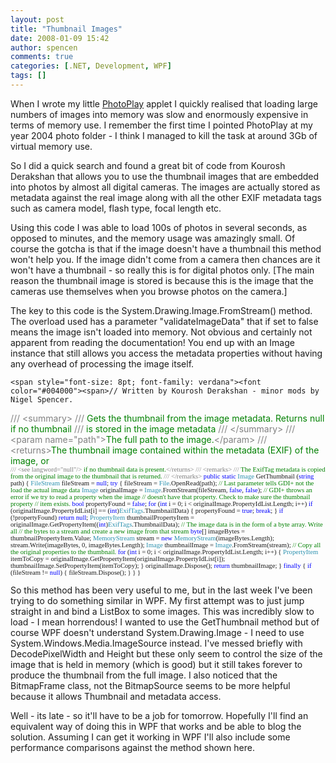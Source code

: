 ```yaml
---
layout: post
title: "Thumbnail Images"
date: 2008-01-09 15:42
author: spencen
comments: true
categories: [.NET, Development, WPF]
tags: []
---
```



When I wrote my little [PhotoPlay](http://blog.spencen.com/2007/08/15/photoplay-v01--winforms.aspx) applet I quickly realised that loading large numbers of images into memory was slow and enormously expensive in terms of memory use. I remember the first time I pointed PhotoPlay at my year 2004 photo folder - I think I managed to kill the task at around 3Gb of virtual memory use.
 

So I did a quick search and found a great bit of code from Kourosh Derakshan that allows you to use the thumbnail images that are embedded into photos by almost all digital cameras. The images are actually stored as metadata against the real image along with all the other EXIF metadata tags such as camera model, flash type, focal length etc.
 

Using this code I was able to load 100s of photos in several seconds, as opposed to minutes, and the memory usage was amazingly small. Of course the gotcha is that if the image doesn't have a thumbnail this method won't help you. If the image didn't come from a camera then chances are it won't have a thumbnail - so really this is for digital photos only. [The main reason the thumbnail image is stored is because this is the image that the cameras use themselves when you browse photos on the camera.]
 

The key to this code is the System.Drawing.Image.FromStream() method. The overload used has a parameter "validateImageData" that if set to false means the image isn't loaded into memory. Not obvious and certainly not apparent from reading the documentation! You end up with an Image instance that still allows you access the metadata properties without having any overhead of processing the image itself.


    <span style="font-size: 8pt; font-family: verdana"><font color="#004000"><span>// Written by Kourosh Derakshan - minor mods by Nigel Spencer.
</span>        </font><span style="color: rgb(128,128,128)">///</span><span style="color: rgb(0,128,0)"> </span><span style="color: rgb(128,128,128)">&lt;summary&gt;
</span>        <span style="color: rgb(128,128,128)">///</span><span style="color: rgb(0,128,0)"> Gets the thumbnail from the image metadata. Returns null if no thumbnail
</span>        <span style="color: rgb(128,128,128)">///</span><span style="color: rgb(0,128,0)"> is stored in the image metadata
</span>        <span style="color: rgb(128,128,128)">///</span><span style="color: rgb(0,128,0)"> </span><span style="color: rgb(128,128,128)">&lt;/summary&gt;
</span>        <span style="color: rgb(128,128,128)">///</span><span style="color: rgb(0,128,0)"> </span><span style="color: rgb(128,128,128)">&lt;param name="path"&gt;</span><span style="color: rgb(0,128,0)">The full path to the image.</span><span style="color: rgb(128,128,128)">&lt;/param&gt;
</span>        <span style="color: rgb(128,128,128)">///</span><span style="color: rgb(0,128,0)"> </span><span style="color: rgb(128,128,128)">&lt;returns&gt;</span><span style="color: rgb(0,128,0)">The thumbnail image contained within the metadata (EXIF) of the image, or <br>        </span></span><span style="font-size: 8pt; font-family: verdana"><span style="color: rgb(128,128,128)">/// &lt;see langword="null"/&gt;</span><span style="color: rgb(0,128,0)"> if no thumbnail data is present.</span><span style="color: rgb(128,128,128)">&lt;/returns&gt;
</span>        <span style="color: rgb(128,128,128)">///</span><span style="color: rgb(0,128,0)"> </span><span style="color: rgb(128,128,128)">&lt;remarks&gt;
</span>        <span style="color: rgb(128,128,128)">///</span><span style="color: rgb(0,128,0)"> The ExifTag metadata is copied from the original image to the thumbnail that is returned.
</span>        <span style="color: rgb(128,128,128)">///</span><span style="color: rgb(0,128,0)"> </span><span style="color: rgb(128,128,128)">&lt;/remarks&gt;
</span>        <span style="color: rgb(0,0,255)">public</span> <span style="color: rgb(0,0,255)">static</span> <span style="color: rgb(43,145,175)">Image</span> GetThumbnail (<span style="color: rgb(0,0,255)">string</span> path)
{
<span style="color: rgb(43,145,175)">FileStream</span> fileStream = <span style="color: rgb(0,0,255)">null</span>;
<span style="color: rgb(0,0,255)">try
</span>            {
fileStream = <span style="color: rgb(43,145,175)">File</span>.OpenRead(path);
<span style="color: rgb(0,128,0)">// Last parameter tells GDI+ not the load the actual image data
</span>                <span style="color: rgb(43,145,175)">Image</span> originalImage = <span style="color: rgb(43,145,175)">Image</span>.FromStream(fileStream, <span style="color: rgb(0,0,255)">false</span>, <span style="color: rgb(0,0,255)">false</span>);
<span style="color: rgb(0,128,0)">// GDI+ throws an error if we try to read a property when the image
</span>                <span style="color: rgb(0,128,0)">// doesn't have that property. Check to make sure the thumbnail property
</span>                <span style="color: rgb(0,128,0)">// item exists.
</span>                <span style="color: rgb(0,0,255)">bool</span> propertyFound = <span style="color: rgb(0,0,255)">false</span>;
<span style="color: rgb(0,0,255)">for</span> (<span style="color: rgb(0,0,255)">int</span> i = 0; i &lt; originalImage.PropertyIdList.Length; i++)
<span style="color: rgb(0,0,255)">if</span> (originalImage.PropertyIdList[i] == (<span style="color: rgb(0,0,255)">int</span>)<span style="color: rgb(43,145,175)">ExifTags</span>.ThumbnailData)
{
propertyFound = <span style="color: rgb(0,0,255)">true</span>;
<span style="color: rgb(0,0,255)">break</span>;
}
<span style="color: rgb(0,0,255)">if</span> (!propertyFound)
<span style="color: rgb(0,0,255)">return</span> <span style="color: rgb(0,0,255)">null</span>;
<span style="color: rgb(43,145,175)">PropertyItem</span> thumbnailPropertyItem = originalImage.GetPropertyItem((<span style="color: rgb(0,0,255)">int</span>)<span style="color: rgb(43,145,175)">ExifTags</span>.ThumbnailData);
<span style="color: rgb(0,128,0)">// The image data is in the form of a byte array. Write all
</span>                <span style="color: rgb(0,128,0)">// the bytes to a stream and create a new image from that stream
</span>                <span style="color: rgb(0,0,255)">byte</span>[] imageBytes = thumbnailPropertyItem.Value;
<span style="color: rgb(43,145,175)">MemoryStream</span> stream = <span style="color: rgb(0,0,255)">new</span> <span style="color: rgb(43,145,175)">MemoryStream</span>(imageBytes.Length);
stream.Write(imageBytes, 0, imageBytes.Length);
<span style="color: rgb(43,145,175)">Image</span> thumbnailImage = <span style="color: rgb(43,145,175)">Image</span>.FromStream(stream);
<span style="color: rgb(0,128,0)">// Copy all the original properties to the thumbnail.
</span>                <span style="color: rgb(0,0,255)">for</span> (<span style="color: rgb(0,0,255)">int</span> i = 0; i &lt; originalImage.PropertyIdList.Length; i++)
{
<span style="color: rgb(43,145,175)">PropertyItem</span> itemToCopy = originalImage.GetPropertyItem(originalImage.PropertyIdList[i]);
thumbnailImage.SetPropertyItem(itemToCopy);
}
originalImage.Dispose();
<span style="color: rgb(0,0,255)">return</span> thumbnailImage;
}
<span style="color: rgb(0,0,255)">finally
</span>            {
<span style="color: rgb(0,0,255)">if</span> (fileStream != <span style="color: rgb(0,0,255)">null</span>)
{
fileStream.Dispose();
}
}
}
<a href="http://11011.net/software/vspaste"></span></a>


So this method has been very useful to me, but in the last week I've been trying to do something similar in WPF. My first attempt was to just jump straight in and bind a ListBox to some images. This was incredibly slow to load - I mean horrendous! I wanted to use the GetThumbnail method but of course WPF doesn't understand System.Drawing.Image - I need to use System.Windows.Media.ImageSource instead. I've messed briefly with DecodePixelWidth and Height but these only seem to control the size of the image that is held in memory (which is good) but it still takes forever to produce the thumbnail from the full image. I also noticed that the BitmapFrame class, not the BitmapSource seems to be more helpful because it allows Thumbnail and metadata access. 



Well - its late - so it'll have to be a job for tomorrow. Hopefully I'll find an equivalent way of doing this in WPF that works and be able to blog the solution. Assuming I can get it working in WPF I'll also include some performance comparisons against the method shown here.



